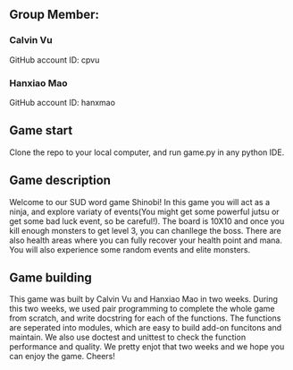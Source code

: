 ## Group Member:
### Calvin Vu
GitHub account ID: cpvu

### Hanxiao Mao
GitHub account ID: hanxmao

## Game start
Clone the repo to your local computer, and run game.py in any python IDE. 

## Game description
Welcome to our SUD word game Shinobi! In this game you will act as a ninja, and explore variaty of events(You might get some powerful jutsu or get some bad luck event, so be careful!). The board is 10X10 and once you kill enough monsters to get level 3, you can chanllege the boss. There are also health areas where  you can fully recover your health point and mana. You will also experience some random events and elite monsters.

## Game building
This game was built by Calvin Vu and Hanxiao Mao in two weeks. During this two weeks, we used pair programming to complete the whole game from scratch, and write docstring for each of the functions. The functions are seperated into modules, which are easy to build add-on funcitons and maintain. We also use doctest and unittest to check the function performance and quality. We pretty enjot that two weeks and we hope you can enjoy the game. Cheers!
